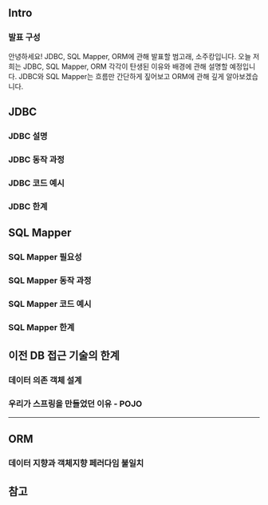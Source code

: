 ## Intro
### 발표 구성
안녕하세요! JDBC, SQL Mapper, ORM에 관해 발표할 범고래, 소주캉입니다. 오늘 저희는 JDBC, SQL Mapper, ORM 각각이 탄생된 이유와 배경에 관해 설명할 예정입니다. JDBC와 SQL Mapper는 흐름만 간단하게 짚어보고 ORM에 관해 깊게 알아보겠습니다.

## JDBC
### JDBC 설명

### JDBC 동작 과정
### JDBC 코드 예시
### JDBC 한계

## SQL Mapper
### SQL Mapper 필요성
### SQL Mapper 동작 과정
### SQL Mapper 코드 예시
### SQL Mapper 한계


## 이전 DB 접근 기술의 한계
### 데이터 의존 객체 설계
### 우리가 스프링을 만들었던 이유 - POJO

---
## ORM
### 데이터 지향과 객체지향 페러다임 불일치
## 참고